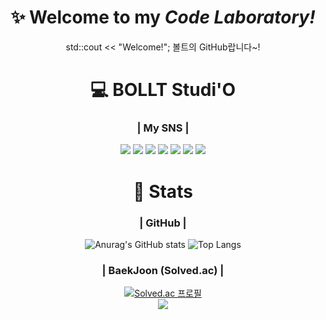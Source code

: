 <div align="center">

# ✨ Welcome to my *Code Laboratory!* 

std::cout << "Welcome!";
볼트의 GitHub랍니다~!

# 💻 BOLLT Studi'O
### | My SNS |
<p>
<a href="https://bollt.tistory.com" target="_blank"><img src="https://img.shields.io/badge/-Tistory-lightgrey?style=flat-square&logo=tistory&logocolor=white"/></a>
<a href="https://blog.naver.com/dnil4" target="_blank"><img src="https://img.shields.io/badge/-Naver%20Blog-green?style=flat-square&logo=naver&logocolor=white"/></a>
<a href="https://www.youtube.com/channel/UCA-5RGnzDV2rskwBk241u3A" target="_blank"><img src="https://img.shields.io/badge/-YouTube-red?style=flat-square&logo=youtube&logocolor=red"/></a>
<a href="https://www.twitch.tv/bollt40" target="_blank"><img src="https://img.shields.io/badge/-Twitch-blueviolet?style=flat-square&logo=twitch&logocolor=white"/></a>
<a href="https://twitter.com/BOLLT44" target="_blank"><img src="https://img.shields.io/badge/-Twitter-blue?style=flat-square&logo=twitter&logocolor=white"/></a>
<a href="https://post.naver.com/dnil4" target="_blank"><img src="https://img.shields.io/badge/-Naver%20Post-brightgreen?style=flat-square&logo=naver&logocolor=white"/></a>
<a href="https://discord.gg/35hGybhC2Y" target="_blank"><img src="https://img.shields.io/badge/-Discord-grey?style=flat-square&logo=discord&logocolor=white"/></a>
</p>

 # 📑 Stats
### | GitHub |

![Anurag's GitHub stats](https://github-readme-stats.vercel.app/api?username=BOLLT44&show_icons=true&theme=radical)
![Top Langs](https://github-readme-stats.vercel.app/api/top-langs/?username=BOLLT44&layout=compact&theme=tokyonight)

### | BaekJoon (Solved.ac) |
[![Solved.ac 프로필](http://mazassumnida.wtf/api/v2/generate_badge?boj=bollt44)](https://solved.ac/{bollt44})  
<img src="http://mazandi.herokuapp.com/api?handle=bollt44&theme=dark"/>
 
</div>
